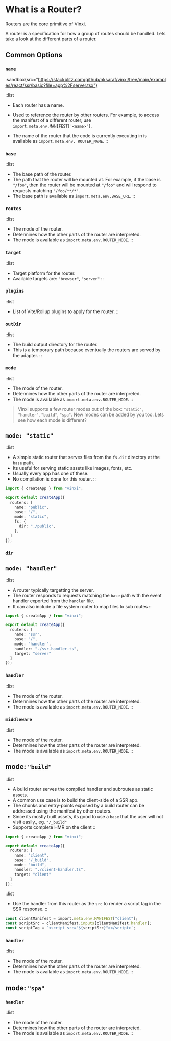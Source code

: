# What is a Router?

Routers are the core primitive of Vinxi.

A router is a specification for how a group of routes should be handled. Lets take a look at the different parts of a router.

## Common Options

### `name`

:sandbox{src="https://stackblitz.com/github/nksaraf/vinxi/tree/main/examples/react/ssr/basic?file=app%2Fserver.tsx"}

::list

- Each router has a name.

- Used to reference the router by other routers. For example, to access the manifest of a different router, use `import.meta.env.MANIFEST['<name>']`.

- The name of the router that the code is currently executing in is available as `import.meta.env. ROUTER_NAME`.
::

### `base`

::list

- The base path of the router.
- The path that the router will be mounted at. For example, if the base is `"/foo"`, then the router will be mounted at `"/foo"` and will respond to requests matching `"/foo/**/*"`.
- The base path is available as `import.meta.env.BASE_URL`.
::

### `routes`

::list
- The mode of the router.
- Determines how the other parts of the router are interpreted.
- The mode is available as `import.meta.env.ROUTER_MODE`.
::

### `target`

::list
- Target platform for the router.
- Available targets are: `"browser"`, `"server"`
::

### `plugins`
::list
- List of Vite/Rollup plugins to apply for the router.
::

### `outDir`

::list
- The build output directory for the router.
- This is a temporary path because eventually the routers are served by the adapter.
::

### `mode`

::list
- The mode of the router.
- Determines how the other parts of the router are interpreted.
- The mode is available as `import.meta.env.ROUTER_MODE`.
::

> Vinxi supports a few router modes out of the box: `"static"`, `"handler"`, `"build"`, `"spa"`. New modes can be added by you too. Lets see how each mode is different?

## `mode: "static"`

::list
- A simple static router that serves files from the `fs.dir` directory at the `base` path.
- Its useful for serving static assets like images, fonts, etc.
- Usually every app has one of these.
- No compilation is done for this router.
::
```ts
import { createApp } from "vinxi";

export default createApp({
  routers: [
    name: "public",
    base: "/",
    mode: "static",
    fs: {
      dir: "./public",
    },
  ]
});
```

### `dir`


## `mode: "handler"`

::list
- A router typically targetting the server.
- The router responds to requests matching the `base` path with the event handler exported from the `handler` file.
- It can also include a file system router to map files to sub routes
::
```ts
import { createApp } from "vinxi";

export default createApp({
  routers: [
    name: "ssr",
    base: "/",
    mode: "handler",
    handler: "./ssr-handler.ts",
    target: "server"
  ]
});
```

### `handler`

::list
- The mode of the router.
- Determines how the other parts of the router are interpreted.
- The mode is available as `import.meta.env.ROUTER_MODE`.
::

### `middleware`

::list
- The mode of the router.
- Determines how the other parts of the router are interpreted.
- The mode is available as `import.meta.env.ROUTER_MODE`.
::

## mode: `"build"`

::list
- A build router serves the compiled handler and subroutes as static assets.
- A common use case is to build the client-side of a SSR app.
- The chunks and entry-points exposed by a build router can be addressed using the manifest by other routers.
- Since its mostly built assets, its good to use a `base` that the user will not visit easily., eg. `"/_build"`
- Supports complete HMR on the client
::

```ts
import { createApp } from "vinxi";

export default createApp({
  routers: [
    name: "client",
    base: "/_build",
    mode: "build",
    handler: "./client-handler.ts",
    target: "client"
  ]
});
```

::list
- Use the handler from this router as the `src` to render a script tag in the SSR response.
::



```ts
const clientManifest = import.meta.env.MANIFEST["client"];
const scriptSrc = clientManifest.inputs[clientManifest.handler];
const scriptTag = `<script src="${scriptSrc}"></script>`;
```

### `handler`

::list
- The mode of the router.
- Determines how the other parts of the router are interpreted.
- The mode is available as `import.meta.env.ROUTER_MODE`.
::


## mode: `"spa"`

### `handler`

::list
- The mode of the router.
- Determines how the other parts of the router are interpreted.
- The mode is available as `import.meta.env.ROUTER_MODE`.
::
